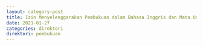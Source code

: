 ```yaml
---
layout: category-post
title: Izin Menyelenggarakan Pembukuan dalam Bahasa Inggris dan Mata Uang Dollar Amerika Serikat
date: 2021-01-27
categories: direktori
direktori: pembukuan
---
```

